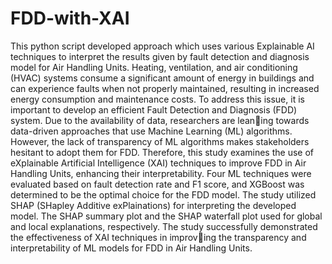 # FDD-with-XAI
This python script developed approach which uses various Explainable AI techniques to interpret the results given by fault detection and diagnosis model for Air Handling Units.
Heating, ventilation, and air conditioning (HVAC) systems consume a significant amount of energy in buildings and can experience faults when not 
properly maintained, resulting in increased energy consumption and maintenance costs. To address this issue, it is important to develop an efficient Fault Detection and Diagnosis (FDD) system. Due to the availability of data, researchers are leaning towards data-driven approaches that use Machine Learning (ML) algorithms. However, the lack of transparency of ML algorithms makes stakeholders hesitant to adopt them for FDD. Therefore, this study examines the use of eXplainable Artificial Intelligence (XAI) techniques to improve FDD in Air Handling Units, enhancing their interpretability. Four ML techniques were evaluated based on fault detection rate and F1 score, and XGBoost was determined to be the optimal choice for the FDD model. The study utilized SHAP (SHapley Additive exPlainations) for interpreting the developed model. The SHAP summary plot and the SHAP waterfall plot used for global and local explanations, respectively. The study successfully demonstrated the effectiveness of XAI techniques in improving the transparency and interpretability of ML models for FDD in Air Handling Units.

